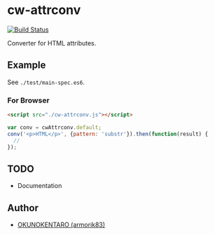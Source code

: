 # cw-attrconv

[![Build Status](https://circleci.com/gh/crescware/cw-attrconv.svg?style=shield&circle-token=64f31a478cb12b6e1457fbce1b966a48a8771ee9)](https://circleci.com/gh/crescware/cw-attrconv)

Converter for HTML attributes.

## Example
See `./test/main-spec.es6`.

### For Browser
```html
<script src="./cw-attrconv.js"></script>
```

```js
var conv = cwAttrconv.default;
conv('<p>HTML</p>', {pattern: 'substr'}).then(function(result) {
  //
});
```

## TODO
- Documentation

## Author
- [OKUNOKENTARO (armorik83)](https://github.com/armorik83)